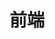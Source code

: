 ---
title: 前端
description: 前端开发相关的技术和资源，涵盖HTML、CSS、JavaScript等内容
image: category/frontend.jpg

# Badge style
style:
    background: "#2a9d8f"
    color: "#ffffff"
---